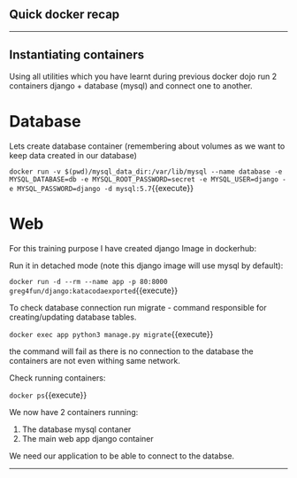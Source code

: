 ## Quick docker recap
---
## Instantiating containers

Using all utilities which you have learnt during previous docker dojo run 2 containers django + database (mysql) and
connect one to another.

# Database
Lets create database container (remembering about volumes as we want to keep data created in our database)

`docker run -v $(pwd)/mysql_data_dir:/var/lib/mysql --name database -e MYSQL_DATABASE=db -e MYSQL_ROOT_PASSWORD=secret -e MYSQL_USER=django -e MYSQL_PASSWORD=django -d mysql:5.7`{{execute}}

# Web
For this training purpose I have created django Image in dockerhub:

Run it in detached mode (note this django image will use mysql by default):

`docker run -d --rm --name app -p 80:8000 greg4fun/django:katacodaexported`{{execute}}
 

To check database connection run migrate - command responsible for creating/updating database tables.

`docker exec app python3 manage.py migrate`{{execute}}

the command will fail as there is no connection to the database the containers are not even withing same network.

Check running containers:

`docker ps`{{execute}}

We now have 2 containers running:
1. The database mysql contaner 
2. The main web app django container


We need our application to be able to connect to the databse.

---
